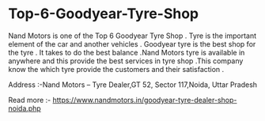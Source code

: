 # Top-6-Goodyear-Tyre-Shop

Nand Motors is one of the Top 6 Goodyear Tyre Shop . Tyre is the important element of the car and another vehicles . Goodyear tyre is the best shop for the tyre . It takes to do the best balance .Nand Motors tyre is available in anywhere and this provide the best services in tyre shop .This company know the which tyre provide the customers and their satisfaction .  

Address :-Nand Motors – Tyre Dealer,GT 52, Sector 117,Noida, Uttar Pradesh

Read more :- https://www.nandmotors.in/goodyear-tyre-dealer-shop-noida.php
